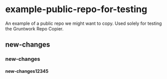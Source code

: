 # example-public-repo-for-testing
An example of a public repo we might want to copy. Used solely for testing the Gruntwork Repo Copier.

## new-changes

### new-changes

#### new-changes12345

